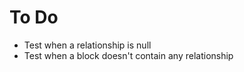 # To Do

-   Test when a relationship is null
-   Test when a block doesn't contain any relationship
